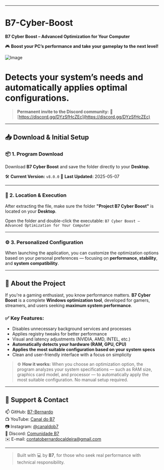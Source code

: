 

---

# B7-Cyber-Boost

**B7 Cyber Boost – Advanced Optimization for Your Computer**

🎮 **Boost your PC’s performance and take your gameplay to the next level!**

![Image](https://github.com/user-attachments/assets/acec1d58-1cb7-47a6-87dd-d2a44aa174aa)

# Detects your system’s needs and automatically applies optimal configurations.

> **Permanent invite to the Discord community:**
> 🔗 [https://discord.gg/DYzSfHcZEc](https://discord.gg/DYzSfHcZEc)

---

## 📥 Download & Initial Setup

### 📦 1. Program Download

Download **B7 Cyber Boost** and save the folder directly to your **Desktop**.

🛠️ **Current Version:** `v8.0.0`
📅 **Last Updated:** 2025-05-07

---

### 📂 2. Location & Execution

After extracting the file, make sure the folder **"Project B7 Cyber Boost"** is located on your **Desktop**.

Open the folder and double-click the executable:
`B7 Cyber Boost – Advanced Optimization for Your Computer`

---

### ⚙️ 3. Personalized Configuration

When launching the application, you can customize the optimization options based on your personal preferences — focusing on **performance, stability**, and **system compatibility**.

---

## 🧠 About the Project

If you're a gaming enthusiast, you know performance matters.
**B7 Cyber Boost** is a complete **Windows optimization tool**, developed for gamers, streamers, and users seeking **maximum system performance**.

### ✅ Key Features:

* Disables unnecessary background services and processes
* Applies registry tweaks for better performance
* Visual and latency adjustments (NVIDIA, AMD, INTEL, etc.)
* **Automatically detects your hardware (RAM, GPU, CPU)**
* **Applies the most suitable configuration based on your system specs**
* Clean and user-friendly interface with a focus on simplicity

> ⚙️ **How it works:**
> When you choose an optimization option, the program analyzes your system specifications — such as RAM size, graphics card model, and processor — to automatically apply the most suitable configuration. No manual setup required.

---

## 📎 Support & Contact

📫 GitHub: [B7-Bernardo](https://github.com/B7-Bernardo)  
📺 YouTube: [Canal do B7](https://www.youtube.com/c/CanaldoB7)  
📷 Instagram: [@canaldob7](https://www.instagram.com/canaldob7)  
💬 Discord: [Comunidade B7](https://discord.gg/DYzSfHcZEc)  
✉️ E-mail: contatobernardocaldeira@gmail.com


---

> Built with 💻 by **B7**, for those who seek real performance with technical responsibility.


